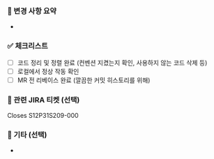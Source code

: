 <!-- 🚨🚨🚨 타겟 브랜치 확인!!!!!! 🚨🚨🚨-->

### 📝 변경 사항 요약
<!-- 변경 사항 요약: 이곳에 변경된 내용에 대한 요약을 작성하세요. -->
<!-- ex) - Spring Boot 초기화 및 멀티모듈 설정 -->
- 

### ✅ 체크리스트
- [ ]  코드 정리 및 정렬 완료 (컨벤션 지켰는지 확인, 사용하지 않는 코드 삭제 등)
- [ ]  로컬에서 정상 작동 확인
- [ ]  MR 전 리베이스 완료 (깔끔한 커밋 히스토리를 위해)

### 🔗 관련 JIRA 티켓 (선택)
<!-- 관련 이슈 번호를 입력합니다. (여러개 가능) -->
<!-- ex) Closes S12P31S209-002 S12P31S209-001 -->
Closes S12P31S209-000

### 🎸 기타 (선택)
<!-- 그 외 하고싶은 말 작성하세요. -->
<!-- ex) 아이콘은 임시로 넣어놨고 추후 디자인 완료되면 변경될 예정입니다. -->
-